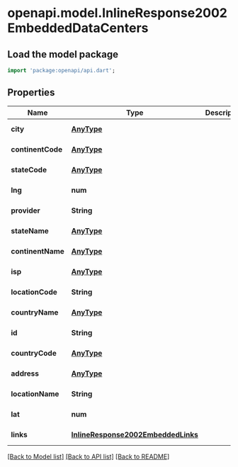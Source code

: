 # openapi.model.InlineResponse2002EmbeddedDataCenters

## Load the model package
```dart
import 'package:openapi/api.dart';
```

## Properties
Name | Type | Description | Notes
------------ | ------------- | ------------- | -------------
**city** | [**AnyType**](.md) |  | [default to null]
**continentCode** | [**AnyType**](.md) |  | [default to null]
**stateCode** | [**AnyType**](.md) |  | [default to null]
**lng** | **num** |  | [default to null]
**provider** | **String** |  | [default to null]
**stateName** | [**AnyType**](.md) |  | [default to null]
**continentName** | [**AnyType**](.md) |  | [default to null]
**isp** | [**AnyType**](.md) |  | [default to null]
**locationCode** | **String** |  | [default to null]
**countryName** | [**AnyType**](.md) |  | [default to null]
**id** | **String** |  | [default to null]
**countryCode** | [**AnyType**](.md) |  | [default to null]
**address** | [**AnyType**](.md) |  | [default to null]
**locationName** | **String** |  | [default to null]
**lat** | **num** |  | [default to null]
**links** | [**InlineResponse2002EmbeddedLinks**](InlineResponse2002EmbeddedLinks.md) |  | [default to null]

[[Back to Model list]](../README.md#documentation-for-models) [[Back to API list]](../README.md#documentation-for-api-endpoints) [[Back to README]](../README.md)


